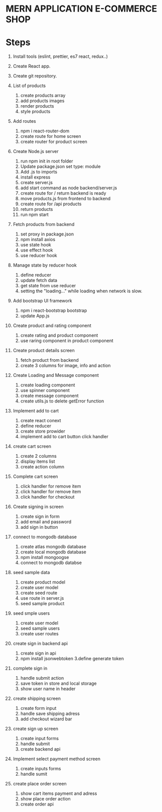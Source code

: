 # MERN APPLICATION E-COMMERCE SHOP

# Steps

1. Install tools (eslint, prettier, es7 react, redux..)
2. Create React app.
3. Create git repository.

4. List of products

   1. create products array
   2. add products images
   3. render products
   4. style products

5. Add routes

   1. npm i react-router-dom
   2. create route for home screen
   3. create router for product screen

6. Create Node.js server

   1. run npm init in root folder
   2. Update package.json set type: module
   3. Add .js to imports
   4. install express
   5. create server.js
   6. add start command as node backend/server.js
   7. create route for / return backend is ready
   8. move products.js from frontend to backend
   9. create route for /api products
   10. return products
   11. run npm start

7. Fetch products from backend

   1. set proxy in package.json
   2. npm install axios
   3. use state hook
   4. use effect hook
   5. use reducer hook

8. Manage state by reducer hook

   1. define reducer
   2. update fetch data
   3. get state from use reducer
   4. setting the "loading..." while loading when network is slow.

9. Add bootstrap UI framework

   1. npm i react-bootstrap bootstrap
   2. update App.js

10. Create product and rating component

    1. create rating and product component
    2. use raring component in product component

11. Create product details screen

    1. fetch product from backend
    2. create 3 columns for image, info and action

12. Create Loading and Message component

    1. create loading component
    2. use spinner component
    3. create message component
    4. create utils.js to delete getError function

13. Implement add to cart

    1. create react conext
    2. define reducer
    3. create store prowider
    4. implement add to cart button click handler

14. create cart screen
    1. create 2 columns
    2. display items list
    3. create action column

<!-- !!cart screen doesnt work properly : -->

<!-- Warning: Each child in a list should have a unique "key" prop. Check the render method of `CartScreen`
 SHOWS ONLY LAST ITEM FROM CART LIST NOT ALL OF THEM WHEN YOU BUY DIFFERENT ITEMS. unique key is defined in line 35 isnt it? So i have no idea how to fix this. i guess code is ok, HELP NEEDED. CANT FIGURE IT OUT ON MY OWN.

What i tried:

      1.  change the version of react-bootstrap, router-dom etc.. didnt help
      2.  rewrite the whole <ListGroup> section. didnt help
      3.  checked the WHOLE code for typos. Probably no typos, but who knows. -->

15. Complete cart screen

    1. click handler for remove item
    2. click handler for remove item
    3. click handler for checkout

16. Create signing in screen

    1. create sign in form
    2. add email and password
    3. add sign in button

17. connect to mongodb database

    1. create atlas mongodb database
    2. create local mongodb database
    3. npm install mongoogse
    4. connect to mongodb databse

18. seed sample data
    1. create product model
    2. create user model
    3. create seed route
    4. use route in server.js
    5. seed sample product

<!-- IMPORTANT to run locally mongodb you have to open cmd , go to mongodb direcory find bin directory and run mongod. Then go to backend directory and run script. npm run start-mongo.
i wrote script in package.json "start-mongo": "cd/ d/ **mongodb path**mongo.exe" then run compass and then it works. -->

19. seed smple users

    1. create user model
    2. seed sample users
    3. create user routes

20. create sign in backend api

    1. create sign in api
    2. npm install jsonwebtoken
       3.define generate token

21. complete sign in

    1. handle submit action
    2. save token in store and local storage
    3. show user name in header

22. create shipping screen

    1. create form input
    2. handle save shipping adress
    3. add checkout wizard bar

23. create sign up screen

    1. create input forms
    2. handle submit
    3. create backend api

24. Implement select payment method screen

    1. create inputs forms
    2. handle sumit

25. create place order screen
    1. show cart items payment and adress
    2. show place order action
    3. create order api
